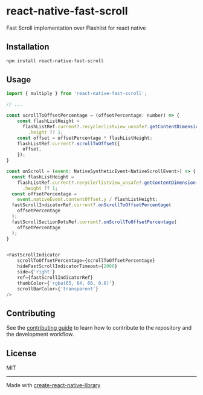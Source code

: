 # react-native-fast-scroll

Fast Scroll implementation over Flashlist for react native

## Installation

```sh
npm install react-native-fast-scroll
```

## Usage

```js
import { multiply } from 'react-native-fast-scroll';

// ...

const scrollToOffsetPercentage = (offsetPercentage: number) => {
    const flashListHeight =
      flashListRef.current?.recyclerlistview_unsafe?.getContentDimension()
        .height ?? 1;
    const offset = offsetPercentage * flashListHeight;
    flashListRef.current?.scrollToOffset({
      offset,
    });
}

const onScroll = (event: NativeSyntheticEvent<NativeScrollEvent>) => {
  const flashListHeight =
    flashListRef.current?.recyclerlistview_unsafe?.getContentDimension()
      .height ?? 1;
  const offsetPercentage =
    event.nativeEvent.contentOffset.y / flashListHeight;
  fastScrollIndicatorRef.current?.onScrollToOffsetPercentage(
    offsetPercentage
  );
  fastScrollSectionDotsRef.current?.onScrollToOffsetPercentage(
    offsetPercentage
  );
}


<FastScrollIndicator
    scrollToOffsetPercentage={scrollToOffsetPercentage}
    hideFastScrollIndicatorTimeout={2000}
    side={'right'}
    ref={fastScrollIndicatorRef}
    thumbColor={'rgba(65, 64, 66, 0.6)'}
    scrollBarColor={'transparent'}
/>
```

## Contributing

See the [contributing guide](CONTRIBUTING.md) to learn how to contribute to the repository and the development workflow.

## License

MIT

---

Made with [create-react-native-library](https://github.com/callstack/react-native-builder-bob)
